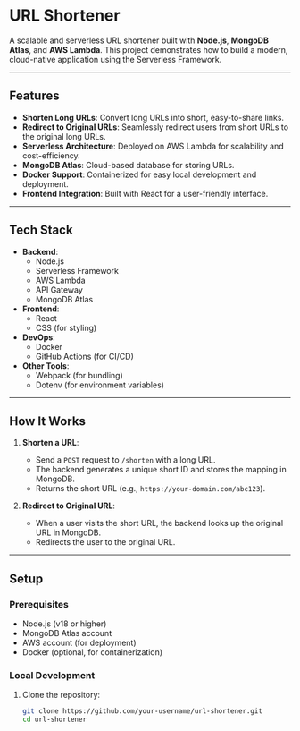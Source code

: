 # URL Shortener

A scalable and serverless URL shortener built with **Node.js**, **MongoDB Atlas**, and **AWS Lambda**. This project demonstrates how to build a modern, cloud-native application using the Serverless Framework.

---

## Features

- **Shorten Long URLs**: Convert long URLs into short, easy-to-share links.
- **Redirect to Original URLs**: Seamlessly redirect users from short URLs to the original long URLs.
- **Serverless Architecture**: Deployed on AWS Lambda for scalability and cost-efficiency.
- **MongoDB Atlas**: Cloud-based database for storing URLs.
- **Docker Support**: Containerized for easy local development and deployment.
- **Frontend Integration**: Built with React for a user-friendly interface.

---

## Tech Stack

- **Backend**:
  - Node.js
  - Serverless Framework
  - AWS Lambda
  - API Gateway
  - MongoDB Atlas
- **Frontend**:
  - React
  - CSS (for styling)
- **DevOps**:
  - Docker
  - GitHub Actions (for CI/CD)
- **Other Tools**:
  - Webpack (for bundling)
  - Dotenv (for environment variables)

---

## How It Works

1. **Shorten a URL**:
   - Send a `POST` request to `/shorten` with a long URL.
   - The backend generates a unique short ID and stores the mapping in MongoDB.
   - Returns the short URL (e.g., `https://your-domain.com/abc123`).

2. **Redirect to Original URL**:
   - When a user visits the short URL, the backend looks up the original URL in MongoDB.
   - Redirects the user to the original URL.

---

## Setup

### Prerequisites

- Node.js (v18 or higher)
- MongoDB Atlas account
- AWS account (for deployment)
- Docker (optional, for containerization)

### Local Development

1. Clone the repository:
   ```bash
   git clone https://github.com/your-username/url-shortener.git
   cd url-shortener